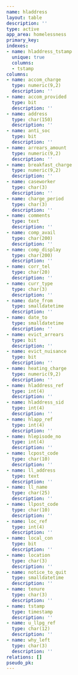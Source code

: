 ```yaml
---
name: hladdress
layout: table
description: ''
type: active
app_area: homelessness
primary_key: 
indexes:
- name: hladdress_tstamp
  unique: true
  columns:
  - tstamp
columns:
- name: accom_charge
  type: numeric(9,2)
  description: ''
- name: accom_provided
  type: bit
  description: ''
- name: address
  type: char(150)
  description: ''
- name: anti_soc
  type: bit
  description: ''
- name: arrears_amount
  type: numeric(9,2)
  description: ''
- name: breakfast_charge
  type: numeric(9,2)
  description: ''
- name: caseworker
  type: char(3)
  description: ''
- name: charge_period
  type: char(3)
  description: ''
- name: comments
  type: text
  description: ''
- name: comp_avail
  type: char(200)
  description: ''
- name: comp_display
  type: char(200)
  description: ''
- name: corr_tel
  type: char(20)
  description: ''
- name: curr_type
  type: char(3)
  description: ''
- name: date_from
  type: smalldatetime
  description: ''
- name: date_to
  type: smalldatetime
  description: ''
- name: evict_arrears
  type: bit
  description: ''
- name: evict_nuisance
  type: bit
  description: ''
- name: heating_charge
  type: numeric(9,2)
  description: ''
- name: hladdress_ref
  type: int(4)
  description: ''
- name: hladdress_sid
  type: int(4)
  description: ''
- name: hlapp_ref
  type: int(4)
  description: ''
- name: hlepisode_no
  type: int(4)
  description: ''
- name: lcpost_code
  type: char(10)
  description: ''
- name: ll_address
  type: text
  description: ''
- name: ll_name
  type: char(25)
  description: ''
- name: llpost_code
  type: char(10)
  description: ''
- name: loc_ref
  type: int(4)
  description: ''
- name: local_con
  type: bit
  description: ''
- name: location
  type: char(3)
  description: ''
- name: notice_to_quit
  type: smalldatetime
  description: ''
- name: tenure
  type: char(3)
  description: ''
- name: tstamp
  type: timestamp
  description: ''
- name: u_llpg_ref
  type: char(12)
  description: ''
- name: why_left
  type: char(3)
  description: ''
relations: []
pseudo_pk: 
---
```



